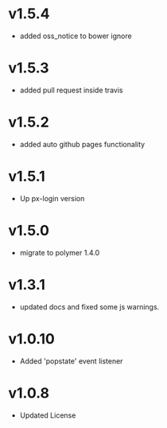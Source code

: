 v1.5.4
==================
* added oss_notice to bower ignore

v1.5.3
==================
* added pull request inside travis

v1.5.2
==================
* added auto github pages functionality

v1.5.1
==================
* Up px-login version

v1.5.0
==================
* migrate to polymer 1.4.0

v1.3.1
===================
* updated docs and fixed some js warnings.

v1.0.10
===================
* Added 'popstate' event listener

v1.0.8
===================
* Updated License
